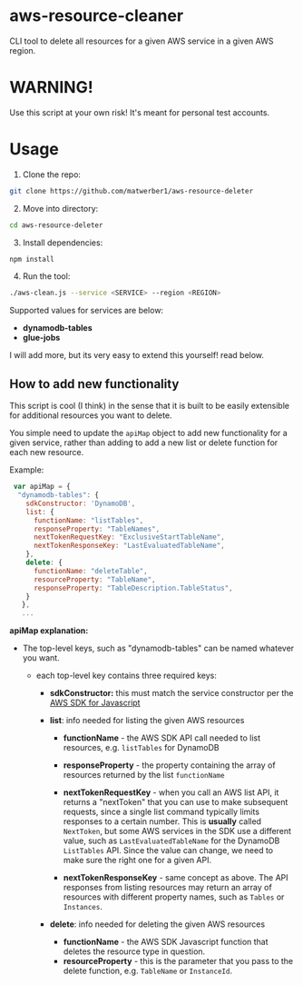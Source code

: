 # aws-resource-cleaner

CLI tool to delete all resources for a given AWS service in a given AWS region. 

# WARNING!

Use this script at your own risk! It's meant for personal test accounts.

# Usage

1. Clone the repo:

  ```sh
  git clone https://github.com/matwerber1/aws-resource-deleter
  ```

2. Move into directory:

  ```sh
  cd aws-resource-deleter
  ```

3. Install dependencies:

  ```sh
  npm install
  ```

4. Run the tool:

```sh
./aws-clean.js --service <SERVICE> --region <REGION>
```

Supported values for services are below: 

* **dynamodb-tables**
* **glue-jobs**

I will add more, but its very easy to extend this yourself! read below.

## How to add new functionality

This script is cool (I think) in the sense that it is built to be easily extensible for additional resources you want to delete. 

You simple need to update the `apiMap` object to add new functionality for a given service, rather than adding to add a new list or delete function for each new resource. 

Example: 

```js
 var apiMap = {
  "dynamodb-tables": {
    sdkConstructor: 'DynamoDB',
    list: {
      functionName: "listTables",
      responseProperty: "TableNames",
      nextTokenRequestKey: "ExclusiveStartTableName",
      nextTokenResponseKey: "LastEvaluatedTableName",
    },
    delete: {
      functionName: "deleteTable",
      resourceProperty: "TableName",
      responseProperty: "TableDescription.TableStatus",
    }
   },
   ...
```

**apiMap explanation:**

* The top-level keys, such as "dynamodb-tables" can be named whatever you want. 

  * each top-level key contains three required keys: 

    * **sdkConstructor:** this must match the service constructor per the [AWS SDK for Javascript](https://docs.aws.amazon.com/AWSJavaScriptSDK/latest/AWS.html)

    * **list**: info needed for listing the given AWS resources

      * **functionName** - the AWS SDK API call needed to list resources, e.g. `listTables` for DynamoDB
      
      * **responseProperty** - the property containing the array of resources returned by the list `functionName`
      
      * **nextTokenRequestKey** - when you call an AWS list API, it returns a "nextToken" that you can use to make subsequent requests, since a single list command typically limits responses to a certain number. This is **usually** called `NextToken`, but some AWS services in the SDK use a different value, such as `LastEvaluatedTableName` for the DynamoDB `ListTables` API. Since the value can change, we need to make sure the right one for a given API. 

      * **nextTokenResponseKey** - same concept as above. The API responses from listing resources may return an array of resources with different property names, such as `Tables` or `Instances`.
      
    * **delete**: info needed for deleting the given AWS resources

      * **functionName** - the AWS SDK Javascript function that deletes the resource type in question.  
      * **resourceProperty** - this is the parameter that you pass to the delete function, e.g. `TableName` or `InstanceId`.
      